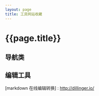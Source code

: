 ```yaml
---
layout: page
title: 工具网站收藏
---
```


{{page.title}}
=====

导航类
-----

编辑工具
-----
[markdown 在线编辑转换] : http://dillinger.io/
